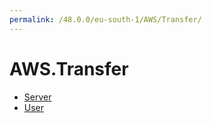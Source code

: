 ```yaml
---
permalink: /48.0.0/eu-south-1/AWS/Transfer/
---
```


# AWS.Transfer



* [Server](Server.md)
* [User](User.md)